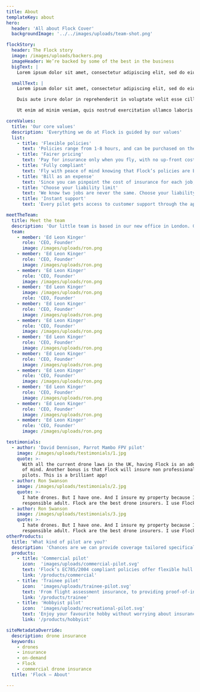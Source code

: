 ```yaml
---
title: About
templateKey: about
hero:
  header: 'All about Flock Cover'
  backgroundImage: '../../images/uploads/team-shot.png'

flockStory:
  header: The Flock story
  image: /images/uploads/backers.png
  imageHeader: We’re backed by some of the best in the business
  bigText: |
    Lorem ipsum dolor sit amet, consectetur adipiscing elit, sed do eiusmod tempor incididunt ut labore et dolore magna aliqua. Ut enim ad minim veniam, quis nostrud exercitation ullamco laboris nisi ut aliquip ex ea commodo consequat. 

  smallText: |
    Lorem ipsum dolor sit amet, consectetur adipiscing elit, sed do eiusmod tempor incididunt ut labore et dolore magna aliqua. Ut enim ad minim veniam, quis nostrud exercitation ullamco laboris nisi ut aliquip ex ea commodo consequat.

    Duis aute irure dolor in reprehenderit in voluptate velit esse cillum dolore eu fugiat nulla pariatur. Excepteur sint occaecat cupidatat non proident, sunt in culpa qui officia deserunt mollit anim id est laborum sunt in culpa qui officia.

    Ut enim ad minim veniam, quis nostrud exercitation ullamco laboris nisi ut aliquip ex ea commodo consequat. Duis aute irure dolor in reprehenderit in voluptate velit esse cillum dolore eu fugiat nulla pariatur. 

coreValues:
  title: 'Our core values'
  description: 'Everything we do at Flock is guided by our values'
  list:
    - title: 'Flexible policies'
      text: 'Policies range from 1-8 hours, and can be purchased on the spot, or scheduled up to 10 days in advance.'
    - title: 'Fairer pricing'
      text: 'Pay for insurance only when you fly, with no up-front costs. Flock’s pricing is risk-dependent, so the safer the flight, the less you pay.'
    - title: 'Fully compliant'
      text: 'Fly with peace of mind knowing that Flock’s policies are EC785/2004 compliant and approved by the CAA.'
    - title: 'Bill as an expense'
      text: 'Since you can pinpoint the cost of insurance for each job, you can easily pass the costs onto your clients.'
    - title: 'Choose your liability limit'
      text: 'We know two jobs are never the same. Choose your liability limit on a per-flight basis, with options ranging from £1-10M.'
    - title: 'Instant support'
      text: 'Every pilot gets access to customer support through the app. If something goes wrong, you can make a claim with the tap of a button'

meetTheTeam:
  title: Meet the team
  description: 'Our little team is based in our new office in London. Got something to offer us? Get in touch!'
  team:
    - member: 'Ed Leon Kinger'
      role: 'CEO, Founder'
      image: /images/uploads/ron.png
    - member: 'Ed Leon Kinger'
      role: 'CEO, Founder'
      image: /images/uploads/ron.png
    - member: 'Ed Leon Kinger'
      role: 'CEO, Founder'
      image: /images/uploads/ron.png
    - member: 'Ed Leon Kinger'
      image: /images/uploads/ron.png
      role: 'CEO, Founder'
    - member: 'Ed Leon Kinger'
      role: 'CEO, Founder'
      image: /images/uploads/ron.png
    - member: 'Ed Leon Kinger'
      role: 'CEO, Founder'
      image: /images/uploads/ron.png
    - member: 'Ed Leon Kinger'
      role: 'CEO, Founder'
      image: /images/uploads/ron.png
    - member: 'Ed Leon Kinger'
      role: 'CEO, Founder'
      image: /images/uploads/ron.png
    - member: 'Ed Leon Kinger'
      role: 'CEO, Founder'
      image: /images/uploads/ron.png
    - member: 'Ed Leon Kinger'
      role: 'CEO, Founder'
      image: /images/uploads/ron.png
    - member: 'Ed Leon Kinger'
      role: 'CEO, Founder'
      image: /images/uploads/ron.png
    - member: 'Ed Leon Kinger'
      role: 'CEO, Founder'
      image: /images/uploads/ron.png

testimonials:
  - author: 'David Dennison, Parrot Mambo FPV pilot'
    image: /images/uploads/testimonials/1.jpg
    quote: >-
      With all the current drone laws in the UK, having Flock is an added peace
      of mind. Another bonus is that Flock will insure non professional drone
      pilots. This is a brilliant app!
  - author: Ron Swanson
    image: /images/uploads/testimonials/2.jpg
    quote: >-
      I hate drones. But I have one. And I insure my property because I'm a
      responsible adult. Flock are the best drone insurers. I use Flock.
  - author: Ron Swanson
    image: /images/uploads/testimonials/3.jpg
    quote: >-
      I hate drones. But I have one. And I insure my property because I'm a
      responsible adult. Flock are the best drone insurers. I use Flock.
otherProducts:
  title: 'What kind of pilot are you?'
  description: 'Chances are we can provide coverage tailored specifically to you. Select below to learn more.'
  products:
    - title: 'Commercial pilot'
      icon:  'images/uploads/commercial-pilot.svg'
      text: 'Flock’s EC785/2004 compliant policies offer flexible hull and liability insurance from just £5 a day.'
      link: '/products/commercial'
    - title: 'Trainee pilot'
      icon:  'images/uploads/trainee-pilot.svg'
      text: 'From flight assessment insurance, to providing proof-of-insurance in your PfCO application, Flock’s got you covered.'
      link: '/products/trainee'
    - title: 'Hobbyist pilot'
      icon:  'images/uploads/recreational-pilot.svg'
      text: 'Enjoy your favourite hobby without worrying about insurance. Get covered from just £3 with the touch of a button.'
      link: '/products/hobbyist'

siteMetadataOverride:
  description: drone insurance
  keywords:
    - drones
    - insurance
    - on-demand
    - Flock
    - commercial drone insurance
  title: 'Flock – About'

---
```

